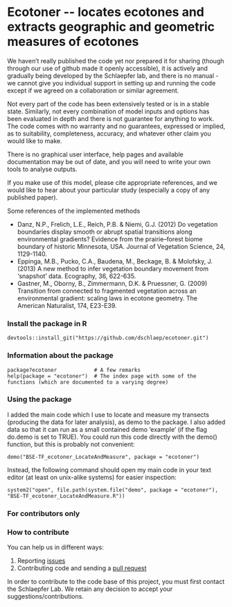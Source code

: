 # Ecotoner -- locates ecotones and extracts geographic and geometric measures of ecotones

We haven’t really published the code yet nor prepared it for sharing (though through our use of github made it openly accessible), it is actively and gradually being developed by the Schlaepfer lab, and there is no manual - we cannot give you individual support in setting up and running the code except if we agreed on a collaboration or similar agreement.

Not every part of the code has been extensively tested or is in a stable state. Similarly, not every combination of model inputs and options has been evaluated in depth and there is not guarantee for anything to work. The code comes with no warranty and no guarantees, expressed or implied, as to suitability, completeness, accuracy, and whatever other claim you would like to make.

There is no graphical user interface, help pages and available documentation may be out of date, and you will need to write your own tools to analyse outputs.

If you make use of this model, please cite appropriate references, and we would like to hear about your particular study (especially a copy of any published paper).


Some references of the implemented methods
* Danz, N.P., Frelich, L.E., Reich, P.B. & Niemi, G.J. (2012) Do vegetation boundaries display smooth or abrupt spatial transitions along environmental gradients? Evidence from the prairie–forest biome boundary of historic Minnesota, USA. Journal of Vegetation Science, 24, 1129-1140.
* Eppinga, M.B., Pucko, C.A., Baudena, M., Beckage, B. & Molofsky, J. (2013) A new method to infer vegetation boundary movement from ‘snapshot’ data. Ecography, 36, 622-635.
* Gastner, M., Oborny, B., Zimmermann, D.K. & Pruessner, G. (2009) Transition from connected to fragmented vegetation across an environmental gradient: scaling laws in ecotone geometry. The American Naturalist, 174, E23-E39.




### Install the package in R
```
devtools::install_git("https://github.com/dschlaep/ecotoner.git")
```

### Information about the package
```
package?ecotoner			# A few remarks
help(package = "ecotoner")	# The index page with some of the functions (which are documented to a varying degree)
```

### Using the package
I added the main code which I use to locate and measure my transects (producing the data for later analysis), as demo to the package. I also added data so that it can run  as a small contained demo ‘example’ (if the flag do.demo is set to TRUE). You could run this code directly with the demo() function, but this is probably not convenient:
```
demo("BSE-TF_ecotoner_LocateAndMeasure", package = "ecotoner")
```

Instead, the following command should open my main code in your text editor (at least on unix-alike systems) for easier inspection:
```
system2("open", file.path(system.file("demo", package = "ecotoner"), "BSE-TF_ecotoner_LocateAndMeasure.R"))
```


### For contributors only
### How to contribute
You can help us in different ways:

1. Reporting [issues](https://github.com/dschlaep/ecotoner/issues)
2. Contributing code and sending a [pull request](https://github.com/dschlaep/ecotoner/pulls)

In order to contribute to the code base of this project, you must first contact the Schlaepfer Lab. We retain any decision to accept your suggestions/contributions.
